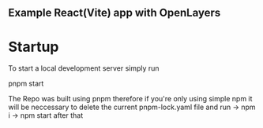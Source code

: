 ## Example React(Vite) app with OpenLayers

# Startup

To start a local development server simply run

pnpm start

The Repo was built using pnpm therefore if you're only using simple npm it will be neccessary to delete the current pnpm-lock.yaml file and run -> npm i -> npm start after that
